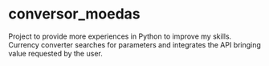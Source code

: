 # conversor_moedas
Project to provide more experiences in Python to improve my skills. Currency converter searches for parameters and integrates the API bringing value requested by the user.
